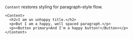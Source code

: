 `Content` restores styling for paragraph-style flow.

```
<Content>
  <h2>I am an unhappy title.</h2>
  <p>But I am a happy, well spaced paragraph.</p>
  <p><Button primary>And I'm a happy button!</Button></p>
</Content>
```
